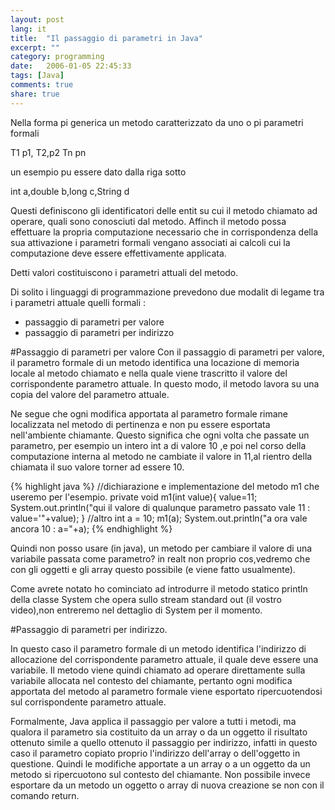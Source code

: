 ```yaml
---
layout: post
lang: it
title:  "Il passaggio di parametri in Java"
excerpt: ""
category: programming
date:   2006-01-05 22:45:33
tags: [Java]
comments: true
share: true
---
```

Nella forma pi generica un metodo  caratterizzato da uno o pi parametri formali

T1 p1, T2,p2  Tn pn

un esempio pu essere dato dalla riga sotto

int a,double b,long c,String d

Questi definiscono gli identificatori delle entit su cui il metodo  chiamato ad operare, quali sono conosciuti dal metodo.
Affinch il metodo possa effettuare la propria computazione  necessario che in corrispondenza della sua attivazione i 
parametri formali vengano associati ai calcoli cui la computazione deve essere effettivamente applicata.

Detti valori costituiscono i parametri attuali del metodo.

Di solito i linguaggi di programmazione prevedono due modalit di legame tra i parametri attuale 
quelli formali : 

* passaggio di parametri per valore 
* passaggio di parametri per indirizzo 

#Passaggio di parametri per valore 
Con il passaggio di parametri per valore, 
il parametro formale di un metodo identifica una locazione di memoria locale al metodo chiamato e nella quale 
viene trascritto il valore del corrispondente parametro attuale. 
In questo modo, il metodo lavora su una copia del valore del parametro attuale. 

Ne segue che ogni modifica apportata al parametro formale rimane localizzata nel metodo di pertinenza e 
non pu essere esportata nell'ambiente chiamante. Questo significa che ogni volta che passate un parametro, 
per esempio un intero int a di valore 10 ,e poi nel corso della computazione interna al metodo ne cambiate 
il valore in 11,al rientro della chiamata il suo valore torner ad essere 10.

{% highlight java %}
//dichiarazione e implementazione del metodo m1 che useremo per l'esempio.
private void m1(int value){
   value=11;
   System.out.println("qui il valore di qualunque parametro passato vale 11 : value='"+value);
}
//altro
int a = 10;
m1(a);
System.out.println("a ora vale ancora 10 : a="+a);
{% endhighlight %}

Quindi non posso usare (in java), un metodo per cambiare il valore di una variabile passata come parametro? 
in realt non proprio cos,vedremo che con gli oggetti e gli array questo  possibile (e viene fatto usualmente).
 
Come avrete notato ho cominciato ad introdurre il metodo statico println della classe System che opera sullo 
stream standard out (il vostro video),non entreremo nel dettaglio di System per il momento.

#Passaggio di parametri per indirizzo.

In questo caso il parametro formale di un metodo identifica l'indirizzo di allocazione del corrispondente 
parametro attuale, il quale deve essere una variabile. Il metodo viene quindi chiamato ad operare direttamente sulla 
variabile allocata nel contesto del chiamante, pertanto ogni modifica apportata del metodo al parametro formale viene 
esportato ripercuotendosi sul corrispondente parametro attuale.

Formalmente, Java applica il passaggio per valore a tutti i metodi, ma qualora il parametro sia costituito 
da un array o da un oggetto il risultato ottenuto  simile a quello ottenuto il passaggio per indirizzo, infatti
in questo caso il parametro copiato  proprio l'indirizzo dell'array o dell'oggetto in questione. 
Quindi le modifiche apportate a un array o a un oggetto da un metodo si ripercuotono sul contesto del chiamante. 
Non  possibile invece esportare da un metodo un oggetto o array di nuova creazione se non con il comando return.
